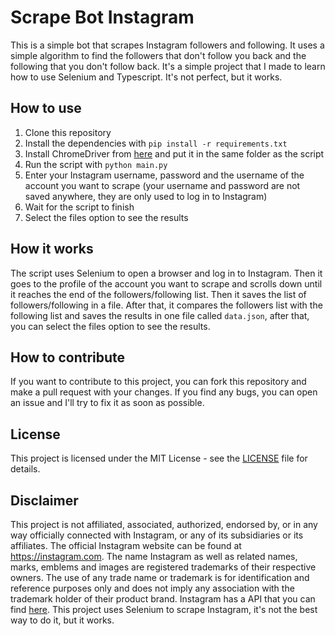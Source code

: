 Scrape  Bot Instagram
================

This is a simple bot that scrapes Instagram followers and following. It uses a simple algorithm to find the followers that don't follow you back and the following that you don't follow back. It's a simple project that I made to learn how to use Selenium and Typescript. It's not perfect, but it works.

## How to use
1. Clone this repository
2. Install the dependencies with `pip install -r requirements.txt`
3. Install ChromeDriver from [here](https://chromedriver.chromium.org/downloads) and put it in the same folder as the script
4. Run the script with `python main.py`
5. Enter your Instagram username, password and the username of the account you want to scrape (your username and password are not saved anywhere, they are only used to log in to Instagram)
6. Wait for the script to finish
7. Select the files option to see the results

## How it works
The script uses Selenium to open a browser and log in to Instagram. Then it goes to the profile of the account you want to scrape and scrolls down until it reaches the end of the followers/following list. Then it saves the list of followers/following in a file. After that, it compares the followers list with the following list and saves the results in one file called `data.json`, after that, you can select the files option to see the results.

## How to contribute
If you want to contribute to this project, you can fork this repository and make a pull request with your changes. If you find any bugs, you can open an issue and I'll try to fix it as soon as possible.

## License
This project is licensed under the MIT License - see the [LICENSE](LICENSE) file for details.

## Disclaimer
This project is not affiliated, associated, authorized, endorsed by, or in any way officially connected with Instagram, or any of its subsidiaries or its affiliates. The official Instagram website can be found at https://instagram.com. The name Instagram as well as related names, marks, emblems and images are registered trademarks of their respective owners. The use of any trade name or trademark is for identification and reference purposes only and does not imply any association with the trademark holder of their product brand. Instagram has a API that you can find [here](https://developers.facebook.com/docs/instagram-api/). This project uses Selenium to scrape Instagram, it's not the best way to do it, but it works.


